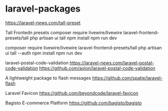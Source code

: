 # laravel-packages 
https://laravel-news.com/tall-preset

Tall Frontedn presets
composer require livewire/livewire laravel-frontend-presets/tall
php artisan ui tall
npm install
npm run dev

composer require livewire/livewire laravel-frontend-presets/tall
php artisan ui tall --auth
npm install
npm run dev

laravel-postal-code-validation
https://laravel-news.com/laravel-postal-code-validation
https://github.com/axlon/laravel-postal-code-validation

A lightweight package to flash messages
https://github.com/spatie/laravel-flash


Laravel Favicon
https://github.com/beyondcode/laravel-favicon



Bagisto E-commerce Platform
https://github.com/bagisto/bagisto
